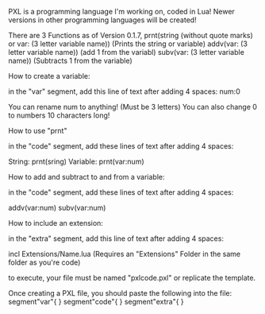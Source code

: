 PXL is a programming language I'm working on, coded in Lua! Newer versions in other programming languages will be created!

There are 3 Functions as of Version 0.1.7,
prnt(string (without quote marks) or var: (3 letter variable name)) (Prints the string or variable)
addv(var: (3 letter variable name)) (add 1 from the variabl)
subv(var: (3 letter variable name)) (Subtracts 1 from the variable)

How to create a variable:

in the "var" segment, add this line of text after adding 4 spaces:
num:0

You can rename num to anything! (Must be 3 letters)
You can also change 0 to numbers 10 characters long!

How to use "prnt"

in the "code" segment, add these lines of text after adding 4 spaces:

String: prnt(sring)
Variable: prnt(var:num)

How to add and subtract to and from a variable:

in the "code" segment, add these lines of text after adding 4 spaces:

addv(var:num)
subv(var:num)

How to include an extension:

in the "extra" segment, add this line of text after adding 4 spaces:

incl Extensions/Name.lua (Requires an "Extensions" Folder in the same folder as you're code)

to execute, your file must be named "pxlcode.pxl" or replicate the template.

Once creating a PXL file, you should paste the following into the file:
segment"var"{
}
segment"code"{
}
segment"extra"{
}
